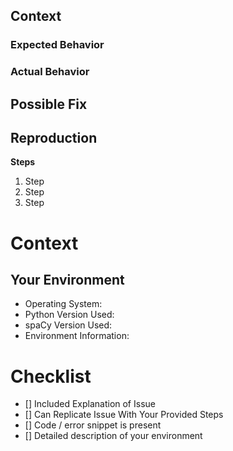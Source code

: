 <!--- Provide Summary of Issue in Title -->

## Context
<!--- Provide Introduction To the Issue with Necessary Detail, explain why you believe it is a bug -->

### Expected Behavior
<!--- What did you expect to happen? Does it contradict any documentation? --> 

### Actual Behavior
<!--- What actually happened? How did it differ from the Expected Behavior? -->

## Possible Fix
<!--- Not necessary, but helpful if fix is suggested or an explanation for the bug's presence is given -->
<!--- If you have put in a pull request reference it here -->

## Reproduction
<!--- Important! Please provide exact steps, and their order required to reproduce the bug -->
**Steps**
1. Step
2. Step
3. Step
<!--- If you have a code snippet that reproduces the bug, insert snippet here -->

# Context
<!--- How has this bug affected you? What was your project goal? -->

## Your Environment
<!-- Include details of the environment you were using -->
* Operating System:
* Python Version Used:
* spaCy Version Used:
* Environment Information: 

# Checklist
<!--- Place 'x' into below boxes -->
- [] Included Explanation of Issue
- [] Can Replicate Issue With Your Provided Steps
- [] Code / error snippet is present
- [] Detailed description of your environment
